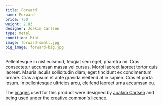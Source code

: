 ```yaml
---
title: Forward
name: Forward
price: 750
weight: 2.83
designer: Joakim Carlsen
type: Metal
condition: Mint
image: forward-small.jpg
big_image: forward-big.jpg
---
```


Pellentesque in nisl euismod, feugiat sem eget, pharetra mi. Cras consectetur accumsan massa vel cursus. Morbi laoreet laoreet tortor quis laoreet. Mauris iaculis sollicitudin diam, eget tincidunt ex condimentum ornare. Cras a ipsum et ante gravida eleifend at in sapien. Cras et porta ipsum. In pellentesque ultricies arcu, eleifend laoreet urna accumsan eu.

The [images][flickr] used for this product were designed by [Joakim Carlsen][designer] and being used under the [creative common's licence][licence].

[flickr]: http://www.flickr.com/photos/50290212@N05/16033393402
[designer]: http://kassett.no
[licence]: http://creativecommons.org/licenses/by/2.0